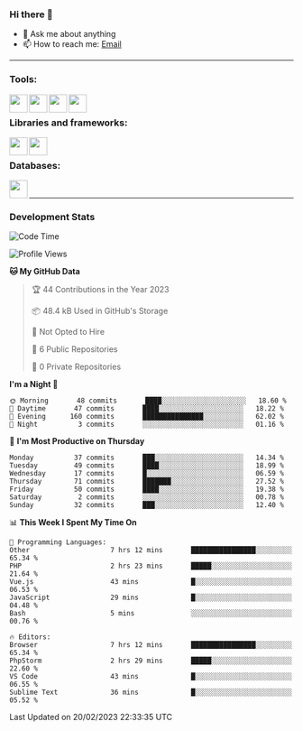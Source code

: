 ### Hi there 👋

- 💬 Ask me about anything
- 📫 How to reach me: [Email]

---

### Tools:
<img align='left' height="32" width="32" src="https://cdn.jsdelivr.net/npm/simple-icons@4.8.0/icons/phpstorm.svg" />
<img align='left' height="32" width="32" src="https://cdn.jsdelivr.net/npm/simple-icons@4.8.0/icons/sublimetext.svg" />
<img align='left' height="32" width="32" src="https://cdn.jsdelivr.net/npm/simple-icons@4.8.0/icons/laragon.svg" />
<img align='left' height="32" width="32" src="https://cdn.jsdelivr.net/npm/simple-icons@4.8.0/icons/xampp.svg" />
<br>

### Libraries and frameworks:
<img align='left' height="32" width="32" src="https://cdn.jsdelivr.net/npm/simple-icons@4.8.0/icons/laravel.svg" />
<img align='left' height="32" width="32" src="https://cdn.jsdelivr.net/npm/simple-icons@4.8.0/icons/jquery.svg" />
<br>

### Databases:
<img align='left' height="32" width="32" src="https://cdn.jsdelivr.net/npm/simple-icons@4.8.0/icons/mysql.svg" />
<br>

---
### Development Stats
<!--START_SECTION:waka-->
![Code Time](http://img.shields.io/badge/Code%20Time-963%20hrs%2025%20mins-blue)

![Profile Views](http://img.shields.io/badge/Profile%20Views-2-blue)

**🐱 My GitHub Data** 

> 🏆 44 Contributions in the Year 2023
 > 
> 📦 48.4 kB Used in GitHub's Storage 
 > 
> 🚫 Not Opted to Hire
 > 
> 📜 6 Public Repositories 
 > 
> 🔑 0 Private Repositories  
 > 
**I'm a Night 🦉** 

```text
🌞 Morning       48 commits       ████░░░░░░░░░░░░░░░░░░░░░   18.60 % 
🌆 Daytime       47 commits       ████░░░░░░░░░░░░░░░░░░░░░   18.22 % 
🌃 Evening      160 commits       ███████████████░░░░░░░░░░   62.02 % 
🌙 Night          3 commits       ░░░░░░░░░░░░░░░░░░░░░░░░░   01.16 % 

```
📅 **I'm Most Productive on Thursday** 

```text
Monday          37 commits       ███░░░░░░░░░░░░░░░░░░░░░░   14.34 % 
Tuesday         49 commits       ████░░░░░░░░░░░░░░░░░░░░░   18.99 % 
Wednesday       17 commits       █░░░░░░░░░░░░░░░░░░░░░░░░   06.59 % 
Thursday        71 commits       ███████░░░░░░░░░░░░░░░░░░   27.52 % 
Friday          50 commits       ████░░░░░░░░░░░░░░░░░░░░░   19.38 % 
Saturday         2 commits       ░░░░░░░░░░░░░░░░░░░░░░░░░   00.78 % 
Sunday          32 commits       ███░░░░░░░░░░░░░░░░░░░░░░   12.40 % 

```


📊 **This Week I Spent My Time On** 

```text
💬 Programming Languages: 
Other                    7 hrs 12 mins       ████████████████░░░░░░░░░   65.34 % 
PHP                      2 hrs 23 mins       █████░░░░░░░░░░░░░░░░░░░░   21.64 % 
Vue.js                   43 mins             █░░░░░░░░░░░░░░░░░░░░░░░░   06.53 % 
JavaScript               29 mins             █░░░░░░░░░░░░░░░░░░░░░░░░   04.48 % 
Bash                     5 mins              ░░░░░░░░░░░░░░░░░░░░░░░░░   00.76 % 

🔥 Editors: 
Browser                  7 hrs 12 mins       ████████████████░░░░░░░░░   65.34 % 
PhpStorm                 2 hrs 29 mins       █████░░░░░░░░░░░░░░░░░░░░   22.60 % 
VS Code                  43 mins             █░░░░░░░░░░░░░░░░░░░░░░░░   06.55 % 
Sublime Text             36 mins             █░░░░░░░░░░░░░░░░░░░░░░░░   05.52 % 

```


 Last Updated on 20/02/2023 22:33:35 UTC
<!--END_SECTION:waka-->

[huyviet]: https://huyviet.vn/
[EMAIl]: https://mail.google.com/mail/u/0/?fs=1&tf=cm&source=mailto&to=huynguyenviet0110@gmail.com
